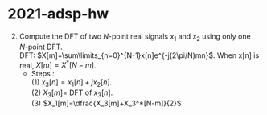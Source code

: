 # 2021-adsp-hw


2. Compute the DFT of two $N$-point real signals $x_1$ and $x_2$ using only one $N$-point DFT.<br />
    DFT:  $X[m]=\sum\limits_{n=0}^{N-1}x[n]e^{-j(2\pi/N)mn}$. When x[n] is real, $X[m]=X^*[N-m]$.<br />
    - Steps :<br />
    (1) $x_3[n]=x_1[n]+jx_2[n]$. <br />
    (2) $X_3[m]=$ DFT of $x_3[n]$.  <br />
    (3) $X_1[m]=\dfrac{X_3[m]+X_3^*[N-m]}{2}$
